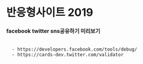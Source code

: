 # 반응형사이트 2019



#### facebook twitter sns공유하기 미리보기


```

  - https://developers.facebook.com/tools/debug/
  - https://cards-dev.twitter.com/validator
  
```
